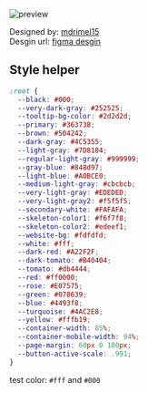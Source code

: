 ![preview](https://github.com/Moamal-2000/e-commerce/assets/103026211/935f9fd0-1cfa-4164-9947-3ce38a8f1484)

Designed by: [mdrimel15](https://dribbble.com/mdrimel15)  
Desgin url: [figma desgin](https://www.figma.com/file/bwhp2Q5jdzJDIw5YIsBlXe/Full-E-Commerce-Website-UI-UX-Design-(Community)?node-id=34%3A213&mode=design)  


## Style helper

```css
:root {
  --black: #000;
  --very-dark-gray: #252525;
  --tooltip-bg-color: #2d2d2d;
  --primary: #363738;
  --brown: #504242;
  --dark-gray: #4C5355;
  --light-gray: #7D8184;
  --regular-light-gray: #999999;
  --gray-blue: #848d97;
  --light-blue: #A0BCE0;
  --medium-light-gray: #cbcbcb;
  --very-light-gray: #EDEDED;
  --very-light-gray2: #f5f5f5;
  --secondary-white: #FAFAFA;
  --skeleton-color1: #f6f7f8;
  --skeleton-color2: #edeef1;
  --website-bg: #fdfdfd;
  --white: #fff;
  --dark-red: #A22F2F;
  --dark-tomato: #B40404;
  --tomato: #db4444;
  --red: #ff0000;
  --rose: #E07575;
  --green: #078639;
  --blue: #4493f8;
  --turquoise: #4AC2E8;
  --yellow: #fffb19;
  --container-width: 85%;
  --container-mobile-width: 94%;
  --page-margin: 60px 0 100px;
  --button-active-scale: .991;
}
```

test color: `#fff` and `#000`
